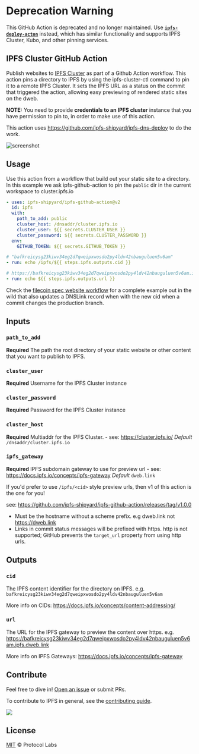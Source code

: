 # Deprecation Warning
This GitHub Action is deprecated and no longer maintained. Use [**`ipfs-deploy-acton`**](https://github.com/ipfs/ipfs-deploy-action) instead, which has similar functionality and supports IPFS Cluster, Kubo, and other pinning services.

## IPFS Cluster GitHub Action

Publish websites to [IPFS Cluster](https://ipfscluster.io/) as part of a Github Action workflow. This action pins a directory to IPFS by using the ipfs-cluster-ctl command to pin it to a remote IPFS Cluster. It sets the IPFS URL as a status on the commit that triggered the action, allowing easy previewing of rendered static sites on the dweb.

**NOTE:** You need to provide **credentials to an IPFS cluster** instance that you have permission to pin to, in order to make use of this action.

This action uses https://github.com/ipfs-shipyard/ipfs-dns-deploy to do the work.

![screenshot](screenshot.png)

## Usage

Use this action from a workflow that build out your static site to a directory. In this example we ask ipfs-github-action to pin the `public` dir in the current workspace to cluster.ipfs.io

```yaml
- uses: ipfs-shipyard/ipfs-github-action@v2
  id: ipfs
  with:
    path_to_add: public
    cluster_host: /dnsaddr/cluster.ipfs.io
    cluster_user: ${{ secrets.CLUSTER_USER }}
    cluster_password: ${{ secrets.CLUSTER_PASSWORD }}
  env:
    GITHUB_TOKEN: ${{ secrets.GITHUB_TOKEN }}

# "bafkreicysg23kiwv34eg2d7qweipxwosdo2py4ldv42nbauguluen5v6am"
- run: echo /ipfs/${{ steps.ipfs.outputs.cid }}

# https://bafkreicysg23kiwv34eg2d7qweipxwosdo2py4ldv42nbauguluen5v6am.ipfs.dweb.link
- run: echo ${{ steps.ipfs.outputs.url }}
```

Check the [filecoin spec website workflow](https://github.com/filecoin-project/specs/blob/71f37208a1f4f56b33ea307d7cbdb4b06996b115/.github/workflows/main.yml) for a complete example out in the wild that also updates a DNSLink record when with the new cid when a commit changes the production branch.


## Inputs

### `path_to_add`

**Required** The path the root directory of your static website or other content that you want to publish to IPFS.

### `cluster_user`

**Required** Username for the IPFS Cluster instance

### `cluster_password`

**Required** Password for the IPFS Cluster instance

### `cluster_host`

**Required** Multiaddr for the IPFS Cluster. - see: https://cluster.ipfs.io/
_Default_ `/dnsaddr/cluster.ipfs.io`

### `ipfs_gateway`

**Required** IPFS subdomain gateway to use for preview url - see: https://docs.ipfs.io/concepts/ipfs-gateway
_Default_ `dweb.link`

If you'd prefer to use `/ipfs/<cid>` style preview urls, then v1 of this action is the one for you! 

see: https://github.com/ipfs-shipyard/ipfs-github-action/releases/tag/v1.0.0

- Must be the hostname without a scheme prefix. e.g dweb.link not https://dweb.link
- Links in commit status messages will be prefixed with https. http is not supported; GitHub prevents the `target_url` property from using http urls.

## Outputs

### `cid`

The IPFS content identifier for the directory on IPFS. 
e.g. `bafkreicysg23kiwv34eg2d7qweipxwosdo2py4ldv42nbauguluen5v6am`

More info on CIDs: https://docs.ipfs.io/concepts/content-addressing/

### `url`

The URL for the IPFS gateway to preview the content over https.
e.g. https://bafkreicysg23kiwv34eg2d7qweipxwosdo2py4ldv42nbauguluen5v6am.ipfs.dweb.link

More info on IPFS Gateways: https://docs.ipfs.io/concepts/ipfs-gateway

## Contribute

Feel free to dive in! [Open an issue](https://github.com/ipfs-shipyard/ipfs-action/issues/new) or submit PRs.

To contribute to IPFS in general, see the [contributing guide](https://github.com/ipfs/community/blob/master/contributing.md).

[![](https://cdn.rawgit.com/jbenet/contribute-ipfs-gif/master/img/contribute.gif)](https://github.com/ipfs/community/blob/master/CONTRIBUTING.md)


## License

[MIT](LICENSE) © Protocol Labs


[`ipfs-cluster-ctl`]: https://cluster.ipfs.io/documentation/ipfs-cluster-ctl/
[`entrypoint.sh`]: scripts/pin-to-cluster.sh
